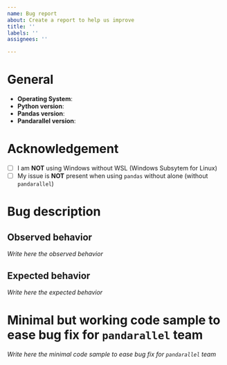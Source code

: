 ```yaml
---
name: Bug report
about: Create a report to help us improve
title: ''
labels: ''
assignees: ''

---
```


# General
- **Operating System**: 
- **Python version**:
- **Pandas version**:
- **Pandarallel version**:

# Acknowledgement
- [ ] I am **NOT** using Windows without WSL (Windows Subsytem for Linux)
- [ ] My issue is **NOT** present when using `pandas` without alone (without `pandarallel`)

# Bug description
## Observed behavior
*Write here the observed behavior*


## Expected behavior
*Write here the expected behavior*

# Minimal but working code sample to ease bug fix for `pandarallel` team
*Write here the minimal code sample to ease bug fix for `pandarallel` team*
